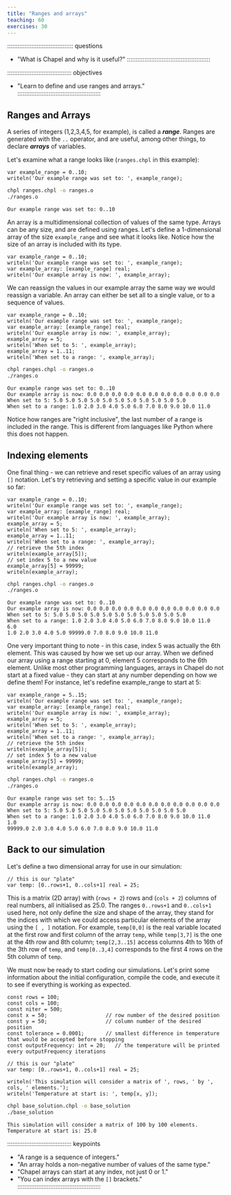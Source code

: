 ```yaml
---
title: "Ranges and arrays"
teaching: 60
exercises: 30
---
```


:::::::::::::::::::::::::::::::::::::: questions
- "What is Chapel and why is it useful?"
::::::::::::::::::::::::::::::::::::::::::::::::

::::::::::::::::::::::::::::::::::::: objectives
- "Learn to define and use ranges and arrays."
::::::::::::::::::::::::::::::::::::::::::::::::

## Ranges and Arrays

A series of integers (1,2,3,4,5, for example), is called a **_range_**. Ranges are generated with the `..`
operator, and are useful, among other things, to declare **_arrays_** of variables.

Let's examine what a range looks like (`ranges.chpl` in this example):

```chpl
var example_range = 0..10;
writeln('Our example range was set to: ', example_range);
```

```bash
chpl ranges.chpl -o ranges.o
./ranges.o
```

```output
Our example range was set to: 0..10
```

An array is a multidimensional collection of values of the same type. Arrays can be any size, and are defined
using ranges. Let's
define a 1-dimensional array of the size `example_range` and see what it looks like. Notice how the size of an
array is included with its type.

```chpl
var example_range = 0..10;
writeln('Our example range was set to: ', example_range);
var example_array: [example_range] real;
writeln('Our example array is now: ', example_array);
```

We can reassign the values in our example array the same way we would reassign a variable. An array can either
be set all to a single value, or to a sequence of values.

```chpl
var example_range = 0..10;
writeln('Our example range was set to: ', example_range);
var example_array: [example_range] real;
writeln('Our example array is now: ', example_array);
example_array = 5;
writeln('When set to 5: ', example_array);
example_array = 1..11;
writeln('When set to a range: ', example_array);
```

```bash
chpl ranges.chpl -o ranges.o
./ranges.o
```

```output
Our example range was set to: 0..10
Our example array is now: 0.0 0.0 0.0 0.0 0.0 0.0 0.0 0.0 0.0 0.0 0.0
When set to 5: 5.0 5.0 5.0 5.0 5.0 5.0 5.0 5.0 5.0 5.0 5.0
When set to a range: 1.0 2.0 3.0 4.0 5.0 6.0 7.0 8.0 9.0 10.0 11.0
```

Notice how ranges are "right inclusive", the last number of a range is included in the range. This is
different from languages like Python where this does not happen.

## Indexing elements

One final thing - we can retrieve and reset specific values of an array using `[]` notation. Let's try
retrieving and setting a specific value in our example so far:

```chpl
var example_range = 0..10;
writeln('Our example range was set to: ', example_range);
var example_array: [example_range] real;
writeln('Our example array is now: ', example_array);
example_array = 5;
writeln('When set to 5: ', example_array);
example_array = 1..11;
writeln('When set to a range: ', example_array);
// retrieve the 5th index
writeln(example_array[5]);
// set index 5 to a new value
example_array[5] = 99999;
writeln(example_array);
```

```bash
chpl ranges.chpl -o ranges.o
./ranges.o
```

```output
Our example range was set to: 0..10
Our example array is now: 0.0 0.0 0.0 0.0 0.0 0.0 0.0 0.0 0.0 0.0 0.0
When set to 5: 5.0 5.0 5.0 5.0 5.0 5.0 5.0 5.0 5.0 5.0 5.0
When set to a range: 1.0 2.0 3.0 4.0 5.0 6.0 7.0 8.0 9.0 10.0 11.0
6.0
1.0 2.0 3.0 4.0 5.0 99999.0 7.0 8.0 9.0 10.0 11.0
```

One very important thing to note - in this case, index 5 was actually the 6th element. This was caused by how
we set up our array. When we defined our array using a range starting at 0, element 5 corresponds to the 6th
element. Unlike most other programming languages, arrays in Chapel do not start at a fixed value - they can
start at any number depending on how we define them! For instance, let's redefine example_range to start at 5:

```chpl
var example_range = 5..15;
writeln('Our example range was set to: ', example_range);
var example_array: [example_range] real;
writeln('Our example array is now: ', example_array);
example_array = 5;
writeln('When set to 5: ', example_array);
example_array = 1..11;
writeln('When set to a range: ', example_array);
// retrieve the 5th index
writeln(example_array[5]);
// set index 5 to a new value
example_array[5] = 99999;
writeln(example_array);
```

```bash
chpl ranges.chpl -o ranges.o
./ranges.o
```

```output
Our example range was set to: 5..15
Our example array is now: 0.0 0.0 0.0 0.0 0.0 0.0 0.0 0.0 0.0 0.0 0.0
When set to 5: 5.0 5.0 5.0 5.0 5.0 5.0 5.0 5.0 5.0 5.0 5.0
When set to a range: 1.0 2.0 3.0 4.0 5.0 6.0 7.0 8.0 9.0 10.0 11.0
1.0
99999.0 2.0 3.0 4.0 5.0 6.0 7.0 8.0 9.0 10.0 11.0
```

## Back to our simulation

Let's define a two dimensional array for use in our simulation:

```chpl
// this is our "plate"
var temp: [0..rows+1, 0..cols+1] real = 25;
```

This is a matrix (2D array) with (`rows + 2`) rows and (`cols + 2`) columns of real numbers, all initialised
as 25.0. The ranges `0..rows+1` and `0..cols+1` used here, not only define the size and shape of the array,
they stand for the indices with which we could access particular elements of the array using the `[ , ]`
notation. For example, `temp[0,0]` is the real variable located at the first row and first column of the array
`temp`, while `temp[3,7]` is the one at the 4th row and 8th column; `temp[2,3..15]` access columns 4th to 16th
of the 3th row of `temp`, and `temp[0..3,4]` corresponds to the first 4 rows on the 5th column of `temp`.

We must now be ready to start coding our simulations. Let's print some information about the initial
configuration, compile the code, and execute it to see if everything is working as expected.

```chpl
const rows = 100;
const cols = 100;
const niter = 500;
const x = 50;                   // row number of the desired position
const y = 50;                   // column number of the desired position
const tolerance = 0.0001;       // smallest difference in temperature that would be accepted before stopping
const outputFrequency: int = 20;   // the temperature will be printed every outputFrequency iterations

// this is our "plate"
var temp: [0..rows+1, 0..cols+1] real = 25;

writeln('This simulation will consider a matrix of ', rows, ' by ', cols, ' elements.');
writeln('Temperature at start is: ', temp[x, y]);
```

```bash
chpl base_solution.chpl -o base_solution
./base_solution
```

```output
This simulation will consider a matrix of 100 by 100 elements.
Temperature at start is: 25.0
```

::::::::::::::::::::::::::::::::::::: keypoints
- "A range is a sequence of integers."
- "An array holds a non-negative number of values of the same type."
- "Chapel arrays can start at any index, not just 0 or 1."
- "You can index arrays with the `[]` brackets."
::::::::::::::::::::::::::::::::::::::::::::::::
